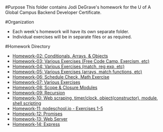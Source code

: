 #Purpose
This folder contains Jodi DeGrave's homework for the U of A Global Campus Backend Developer Certificate.

#Organization
- Each week's homework will have its own separate folder.
- Individual exercises will be in separate files or as required.

#Homework Directory
- [Homework-02: Conditionals, Arrays, & Objects](https://github.com/jdegrave/backend/tree/master/Homework/Homework-02)
- [Homework-03: Various Exercises (Free Code Camp, Exercism, etc)](https://github.com/jdegrave/backend/tree/master/Homework/Homework-03)
- [Homework-04: Various Exercises (match, reg exp, etc)](https://github.com/jdegrave/backend/tree/master/Homework/Homework-04)
- [Homework-05: Various Exercises (arrays, match functions, etc)](https://github.com/jdegrave/backend/tree/master/Homework/Homework-05)
- [Homework-06: Schedule Check, Math Exercise](https://github.com/jdegrave/backend/tree/master/Homework/Homework-06)
- [Homework-07: Various Exercises](https://github.com/jdegrave/backend/tree/master/Homework/Homework-07)
- [Homework-08: Scope & Closure Modules](https://github.com/jdegrave/backend/tree/master/Homework/Homework-08)
- [Homework-09: Recursion](https://github.com/jdegrave/backend/tree/master/Homework/Homework-09)
- [Homework-10: Web scraping, timer/clock, object(constructor), module, shell scripting](https://github.com/jdegrave/backend/tree/master/Homework/Homework-09)
- [Homework-11: nodeschool.io - Exercises 1-5](https://github.com/jdegrave/backend/tree/master/nodeschool)
- [Homework-12: Promises](https://github.com/jdegrave/backend/tree/master/Homework/Homework-12)
- [Homework-13: Web Server](https://github.com/jdegrave/backend/tree/master/Homework/Homework-13)
- [Homework-14: Express](https://github.com/jdegrave/express-ex1)
